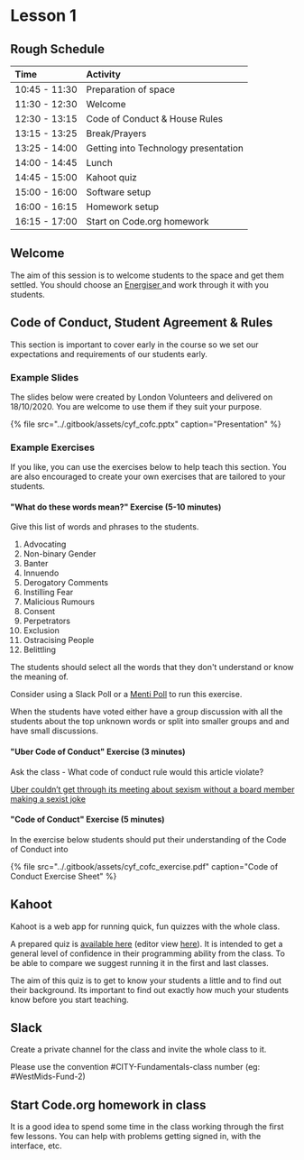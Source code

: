 # Lesson 1

## Rough Schedule

| Time | Activity |
| :--- | :--- |
| 10:45 - 11:30 | Preparation of space |
| 11:30 - 12:30 | Welcome |
| 12:30 - 13:15 | Code of Conduct & House Rules |
| 13:15 - 13:25 | Break/Prayers |
| 13:25 - 14:00 | Getting into Technology presentation |
| 14:00 - 14:45 | Lunch |
| 14:45 - 15:00 | Kahoot quiz |
| 15:00 - 16:00 | Software setup |
| 16:00 - 16:15 | Homework setup |
| 16:15 - 17:00 | Start on Code.org homework |

## Welcome

The aim of this session is to welcome students to the space and get them settled. You should choose an [Energiser ](engergisers.md)and work through it with you students. 

## Code of Conduct, Student Agreement & Rules

This section is important to cover early in the course so we set our expectations and requirements of our students early.

### Example Slides

The slides below were created by London Volunteers and delivered on 18/10/2020. You are welcome to use them if they suit your purpose.

{% file src="../.gitbook/assets/cyf\_cofc.pptx" caption="Presentation" %}

### Example Exercises

If you like, you can use the exercises below to help teach this section. You are also encouraged to create your own exercises that are tailored to your students.

#### "What do these words mean?" Exercise \(5-10 minutes\)

Give this list of words and phrases to the students. 

1. Advocating
2. Non-binary Gender
3. Banter
4. Innuendo
5. Derogatory Comments
6. Instilling Fear
7. Malicious Rumours
8. Consent
9. Perpetrators
10. Exclusion
11. Ostracising People
12. Belittling

The students should select all the words that they don't understand or know the meaning of. 

Consider using a Slack Poll or a [Menti Poll](https://www.menti.com/) to run this exercise.

When the students have voted either have a group discussion with all the students about the top unknown words or split into smaller groups and and have small discussions. 

#### "Uber Code of Conduct" Exercise \(3 minutes\)

Ask the class - What code of conduct rule would this article violate?

[Uber couldn’t get through its meeting about sexism without a board member making a sexist joke](https://www.theverge.com/2017/6/13/15795610/uber-sexist-joke-board-member-david-bonderman-arianna-huffington)

#### "Code of Conduct" Exercise \(5 minutes\)

In the exercise below students should put their understanding of the Code of Conduct into 

{% file src="../.gitbook/assets/cyf\_cofc\_exercise.pdf" caption="Code of Conduct Exercise Sheet" %}

## Kahoot

Kahoot is a web app for running quick, fun quizzes with the whole class.

A prepared quiz is [available here](https://play.kahoot.it/v2/?quizId=62bd599b-af55-41c3-b335-c28c9060c023) \(editor view [here](https://create.kahoot.it/details/62bd599b-af55-41c3-b335-c28c9060c023)\). It is intended to get a general level of confidence in their programming ability from the class. To be able to compare we suggest running it in the first and last classes.

The aim of this quiz is to get to know your students a little and to find out their background. Its important to find out exactly how much your students know before you start teaching. 



## Slack

Create a private channel for the class and invite the whole class to it.

Please use the convention \#CITY-Fundamentals-class number \(eg: \#WestMids-Fund-2\)

## Start Code.org homework in class

It is a good idea to spend some time in the class working through the first few lessons. You can help with problems getting signed in, with the interface, etc.

